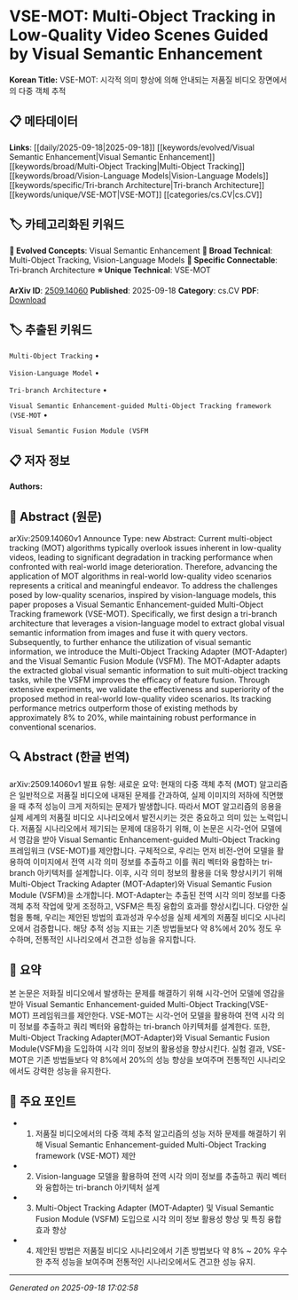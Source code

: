 
# VSE-MOT: Multi-Object Tracking in Low-Quality Video Scenes Guided by Visual Semantic Enhancement

**Korean Title:** VSE-MOT: 시각적 의미 향상에 의해 안내되는 저품질 비디오 장면에서의 다중 객체 추적

## 📋 메타데이터

**Links**: [[daily/2025-09-18|2025-09-18]] [[keywords/evolved/Visual Semantic Enhancement|Visual Semantic Enhancement]] [[keywords/broad/Multi-Object Tracking|Multi-Object Tracking]] [[keywords/broad/Vision-Language Models|Vision-Language Models]] [[keywords/specific/Tri-branch Architecture|Tri-branch Architecture]] [[keywords/unique/VSE-MOT|VSE-MOT]] [[categories/cs.CV|cs.CV]]

## 🏷️ 카테고리화된 키워드
**🚀 Evolved Concepts**: Visual Semantic Enhancement
**🔬 Broad Technical**: Multi-Object Tracking, Vision-Language Models
**🔗 Specific Connectable**: Tri-branch Architecture
**⭐ Unique Technical**: VSE-MOT

**ArXiv ID**: [2509.14060](https://arxiv.org/abs/2509.14060)
**Published**: 2025-09-18
**Category**: cs.CV
**PDF**: [Download](https://arxiv.org/pdf/2509.14060.pdf)


## 🏷️ 추출된 키워드



`Multi-Object Tracking` • 

`Vision-Language Model` • 

`Tri-branch Architecture` • 

`Visual Semantic Enhancement-guided Multi-Object Tracking framework (VSE-MOT` • 

`Visual Semantic Fusion Module (VSFM`



## 📋 저자 정보

**Authors:** 

## 📄 Abstract (원문)

arXiv:2509.14060v1 Announce Type: new 
Abstract: Current multi-object tracking (MOT) algorithms typically overlook issues inherent in low-quality videos, leading to significant degradation in tracking performance when confronted with real-world image deterioration. Therefore, advancing the application of MOT algorithms in real-world low-quality video scenarios represents a critical and meaningful endeavor. To address the challenges posed by low-quality scenarios, inspired by vision-language models, this paper proposes a Visual Semantic Enhancement-guided Multi-Object Tracking framework (VSE-MOT). Specifically, we first design a tri-branch architecture that leverages a vision-language model to extract global visual semantic information from images and fuse it with query vectors. Subsequently, to further enhance the utilization of visual semantic information, we introduce the Multi-Object Tracking Adapter (MOT-Adapter) and the Visual Semantic Fusion Module (VSFM). The MOT-Adapter adapts the extracted global visual semantic information to suit multi-object tracking tasks, while the VSFM improves the efficacy of feature fusion. Through extensive experiments, we validate the effectiveness and superiority of the proposed method in real-world low-quality video scenarios. Its tracking performance metrics outperform those of existing methods by approximately 8% to 20%, while maintaining robust performance in conventional scenarios.

## 🔍 Abstract (한글 번역)

arXiv:2509.14060v1 발표 유형: 새로운
요약: 현재의 다중 객체 추적 (MOT) 알고리즘은 일반적으로 저품질 비디오에 내재된 문제를 간과하여, 실제 이미지의 저하에 직면했을 때 추적 성능이 크게 저하되는 문제가 발생합니다. 따라서 MOT 알고리즘의 응용을 실제 세계의 저품질 비디오 시나리오에서 발전시키는 것은 중요하고 의미 있는 노력입니다. 저품질 시나리오에서 제기되는 문제에 대응하기 위해, 이 논문은 시각-언어 모델에서 영감을 받아 Visual Semantic Enhancement-guided Multi-Object Tracking 프레임워크 (VSE-MOT)를 제안합니다. 구체적으로, 우리는 먼저 비전-언어 모델을 활용하여 이미지에서 전역 시각 의미 정보를 추출하고 이를 쿼리 벡터와 융합하는 tri-branch 아키텍처를 설계합니다. 이후, 시각 의미 정보의 활용을 더욱 향상시키기 위해 Multi-Object Tracking Adapter (MOT-Adapter)와 Visual Semantic Fusion Module (VSFM)을 소개합니다. MOT-Adapter는 추출된 전역 시각 의미 정보를 다중 객체 추적 작업에 맞게 조정하고, VSFM은 특징 융합의 효과를 향상시킵니다. 다양한 실험을 통해, 우리는 제안된 방법의 효과성과 우수성을 실제 세계의 저품질 비디오 시나리오에서 검증합니다. 해당 추적 성능 지표는 기존 방법들보다 약 8%에서 20% 정도 우수하며, 전통적인 시나리오에서 견고한 성능을 유지합니다.

## 📝 요약

본 논문은 저화질 비디오에서 발생하는 문제를 해결하기 위해 시각-언어 모델에 영감을 받아 Visual Semantic Enhancement-guided Multi-Object Tracking(VSE-MOT) 프레임워크를 제안한다. VSE-MOT는 시각-언어 모델을 활용하여 전역 시각 의미 정보를 추출하고 쿼리 벡터와 융합하는 tri-branch 아키텍처를 설계한다. 또한, Multi-Object Tracking Adapter(MOT-Adapter)와 Visual Semantic Fusion Module(VSFM)을 도입하여 시각 의미 정보의 활용성을 향상시킨다. 실험 결과, VSE-MOT은 기존 방법들보다 약 8%에서 20%의 성능 향상을 보여주며 전통적인 시나리오에서도 강력한 성능을 유지한다.

## 🎯 주요 포인트


- 1. 저품질 비디오에서의 다중 객체 추적 알고리즘의 성능 저하 문제를 해결하기 위해 Visual Semantic Enhancement-guided Multi-Object Tracking framework (VSE-MOT) 제안

- 2. Vision-language 모델을 활용하여 전역 시각 의미 정보를 추출하고 쿼리 벡터와 융합하는 tri-branch 아키텍처 설계

- 3. Multi-Object Tracking Adapter (MOT-Adapter) 및 Visual Semantic Fusion Module (VSFM) 도입으로 시각 의미 정보 활용성 향상 및 특징 융합 효과 향상

- 4. 제안된 방법은 저품질 비디오 시나리오에서 기존 방법보다 약 8% ~ 20% 우수한 추적 성능을 보여주며 전통적인 시나리오에서도 견고한 성능 유지.


---

*Generated on 2025-09-18 17:02:58*